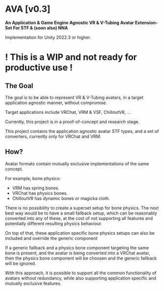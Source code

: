 # AVA [v0.3]
**An Application & Game Engine Agnostic VR & V-Tubing Avatar Extension-Set For STF & (soon also) NNA**

Implementation for Unity 2022.3 or higher.

# **! This is a WIP and not ready for productive use !**

## The Goal
The goal is to be able to represent VR & V-Tubing avatars, in a target application agnostic manner, without compromise.

Target applications include VRChat, VRM & VSF, ChilloutVR, ...

Currently, this project is in a proof-of-concept and research stage.

This project contains the application agnostic avatar STF types, and a set of converters, currently only for VRChat and VRM.

## How?
Avatar formats contain mutually exclusive implementations of the same concept.

For example, bone physics:
* VRM has spring bones.
* VRChat has physics bones.
* ChilloutVR has dynamic bones or magicka cloth.

There is no possibility to create a superset setup for bone physics. The next best way would be to have a small fallback setup, which can be reasonably converted into any of these, at the cost of not supporting all features and potentially different resulting physics behaviour.

On top of that, these application specific bone physics setups can also be included and override the generic component

If a generic fallback and a physics bone component targeting the same bone is present, and the avatar is being converted into a VRChat avatar, then the physics bone component will be choosen and the generic fallback will be ignored.

With this approach, it is possible to support all the common functionality of avatars without redundancy, while also supporting application specific and mutually exclusive features.
